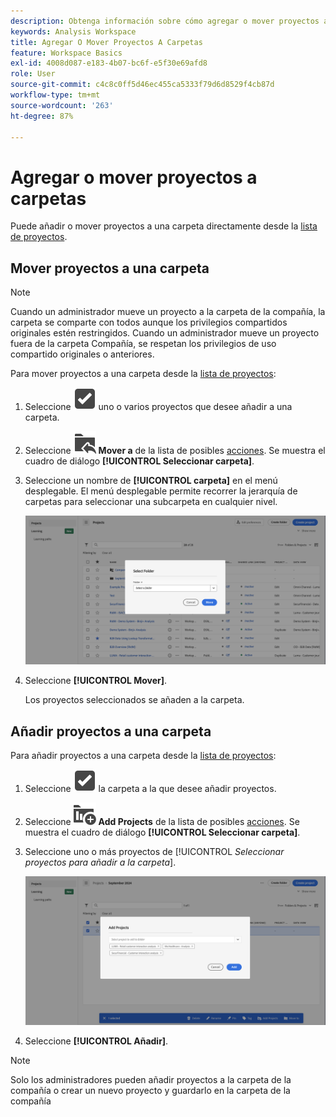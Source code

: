 ```yaml
---
description: Obtenga información sobre cómo agregar o mover proyectos a carpetas en Analysis Workspace.
keywords: Analysis Workspace
title: Agregar O Mover Proyectos A Carpetas
feature: Workspace Basics
exl-id: 4008d087-e183-4b07-bc6f-e5f30e69afd8
role: User
source-git-commit: c4c8c0ff5d46ec455ca5333f79d6d8529f4cb87d
workflow-type: tm+mt
source-wordcount: '263'
ht-degree: 87%

---
```


# Agregar o mover proyectos a carpetas

Puede añadir o mover proyectos a una carpeta directamente desde la [lista de proyectos](/help/analysis-workspace/build-workspace-project/freeform-overview.md#project-list).

## Mover proyectos a una carpeta

>[!NOTE]
>
>Cuando un administrador mueve un proyecto a la carpeta de la compañía, la carpeta se comparte con todos aunque los privilegios compartidos originales estén restringidos. Cuando un administrador mueve un proyecto fuera de la carpeta Compañía, se respetan los privilegios de uso compartido originales o anteriores.
>

Para mover proyectos a una carpeta desde la [lista de proyectos](/help/analysis-workspace/build-workspace-project/freeform-overview.md#project-list):

1. Seleccione ![SelectBox](/help/assets/icons/SelectBox.svg) uno o varios proyectos que desee añadir a una carpeta.

1. Seleccione ![FolderAddTo](/help/assets/icons/FolderAddTo.svg) **Mover a** de la lista de posibles [acciones](/help/analysis-workspace/build-workspace-project/freeform-overview.md#actions). Se muestra el cuadro de diálogo **[!UICONTROL Seleccionar carpeta]**.

1. Seleccione un nombre de **[!UICONTROL carpeta]** en el menú desplegable. El menú desplegable permite recorrer la jerarquía de carpetas para seleccionar una subcarpeta en cualquier nivel.

   ![La vista Seleccionar carpeta muestra el menú desplegable y las subcarpetas disponibles.](/help/analysis-workspace/build-workspace-project/assets/add-projects.png)

1. Seleccione **[!UICONTROL Mover]**.


   Los proyectos seleccionados se añaden a la carpeta.


## Añadir proyectos a una carpeta

Para añadir proyectos a una carpeta desde la [lista de proyectos](/help/analysis-workspace/build-workspace-project/freeform-overview.md#project-list):

1. Seleccione ![SelectBox](/help/assets/icons/SelectBox.svg) la carpeta a la que desee añadir proyectos.

1. Seleccione ![ProjectAdd](/help/assets/icons/ProjectAdd.svg) **Add Projects** de la lista de posibles [acciones](/help/analysis-workspace/build-workspace-project/freeform-overview.md#actions). Se muestra el cuadro de diálogo **[!UICONTROL Seleccionar carpeta]**.

1. Seleccione uno o más proyectos de [!UICONTROL *Seleccionar proyectos para añadir a la carpeta*].

   ![La vista Seleccionar carpeta muestra el menú desplegable y las subcarpetas disponibles.](/help/analysis-workspace/build-workspace-project/assets/add-projects-folder.png)

1. Seleccione **[!UICONTROL Añadir]**.

>[!NOTE]
>
>Solo los administradores pueden añadir proyectos a la carpeta de la compañía o crear un nuevo proyecto y guardarlo en la carpeta de la compañía
